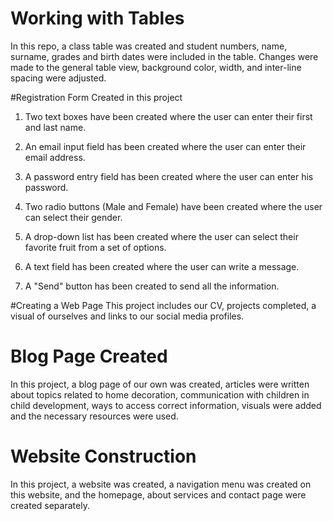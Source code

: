 # Working with Tables
In this repo, a class table was created and student numbers, name, surname, grades and birth dates were included in the table.
Changes were made to the general table view, background color, width, and inter-line spacing were adjusted.

#Registration Form Created
in this project
1. Two text boxes have been created where the user can enter their first and last name.


2. An email input field has been created where the user can enter their email address.


3. A password entry field has been created where the user can enter his password.


4. Two radio buttons (Male and Female) have been created where the user can select their gender.


5. A drop-down list has been created where the user can select their favorite fruit from a set of options.


6. A text field has been created where the user can write a message.


7. A "Send" button has been created to send all the information.

#Creating a Web Page
This project includes our CV, projects completed, a visual of ourselves and links to our social media profiles.

# Blog Page Created
In this project, a blog page of our own was created, 
articles were written about topics related to home decoration, communication with children in child development, ways to access correct information, 
visuals were added and the necessary resources were used.

# Website Construction
In this project, a website was created, a navigation menu was created on this website, and the homepage, about services and contact page were created separately.